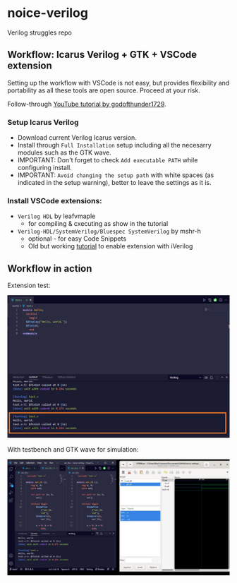 # noice-verilog

Verilog struggles repo

## Workflow: Icarus Verilog + GTK + VSCode extension

Setting up the workflow with VSCode is not easy, but provides flexibility and portability as all these tools are open source. Proceed at your risk.

Follow-through [YouTube tutorial by godofthunder1729](https://www.youtube.com/watch?v=FqIhFxf9kFM).

### Setup Icarus Verilog

- Download current Verilog Icarus version.
- Install through `Full Installation` setup including all the necesarry modules such as the GTK wave.
- IMPORTANT: Don't forget to check `Add executable PATH` while configuring install.
- IMPORTANT: `Avoid changing the setup path` with white spaces (as indicated in the setup warning), better to leave the settings as it is.

### Install VSCode extensions:

- `Verilog HDL` by leafvmaple
  - for compiling & cxecuting as show in the tutorial
- `Verilog-HDL/SystemVerilog/Bluespec SystemVerilog` by mshr-h
  - optional - for easy Code Snippets
  - Old but working [tutorial](https://www.youtube.com/watch?v=FZ-CQ_TT_hs&t=273s) to enable extension with iVerilog

## Workflow in action

Extension test:

<p align="center">
  <img src="/screenshots/hello-world.png" alt="hello"/>
</p>

With testbench and GTK wave for simulation:

<p align="center">
  <img src="/screenshots/verilog-gtk-wave-running.png" alt="workflow"/>
</p>
